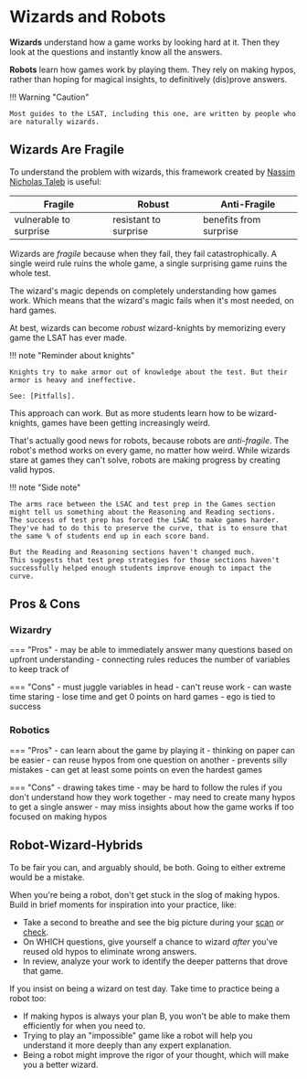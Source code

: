 # Wizards and Robots

**Wizards** understand how a game works by looking hard at it. Then they look at the questions and instantly know all the answers.

**Robots** learn how games work by playing them. They rely on making hypos, rather than hoping for magical insights, to definitively (dis)prove answers.

!!! Warning "Caution"

    Most guides to the LSAT, including this one, are written by people who are naturally wizards.

## Wizards Are Fragile

To understand the problem with wizards, this framework created by [Nassim Nicholas Taleb][taleb] is useful:

Fragile | Robust | Anti-Fragile
-- | -- | --
vulnerable to surprise | resistant to surprise | benefits from surprise

Wizards are *fragile* because when they fail, they fail catastrophically.
A single weird rule ruins the whole game, a single surprising game ruins the whole test.

The wizard's magic depends on completely understanding how games work.
Which means that the wizard's magic fails when it's most needed, on hard games.

At best, wizards can become *robust* wizard-knights by memorizing every game the LSAT has ever made.

!!! note "Reminder about knights"

    Knights try to make armor out of knowledge about the test. But their armor is heavy and ineffective.

    See: [Pitfalls].

This approach can work.
But as more students learn how to be wizard-knights, games have been getting increasingly weird.

That's actually good news for robots, because robots are *anti-fragile*.
The robot's method works on every game, no matter how weird.
While wizards stare at games they can't solve, robots are making progress by creating valid hypos.

!!! note "Side note"

    The arms race between the LSAC and test prep in the Games section might tell us something about the Reasoning and Reading sections.
    The success of test prep has forced the LSAC to make games harder. 
    They've had to do this to preserve the curve, that is to ensure that the same % of students end up in each score band.

    But the Reading and Reasoning sections haven't changed much.
    This suggests that test prep strategies for those sections haven't successfully helped enough students improve enough to impact the curve.

## Pros & Cons

### Wizardry

=== "Pros"
    - may be able to immediately answer many questions based on upfront understanding
    - connecting rules reduces the number of variables to keep track of

=== "Cons"
    - must juggle variables in head
    - can't reuse work
    - can waste time staring
    - lose time and get 0 points on hard games
    - ego is tied to success

### Robotics

=== "Pros"
    - can learn about the game by playing it
    - thinking on paper can be easier
    - can reuse hypos from one question on another
    - prevents silly mistakes
    - can get at least some points on even the hardest games

=== "Cons"
    - drawing takes time
    - may be hard to follow the rules if you don't understand how they work together
    - may need to create many hypos to get a single answer
    - may miss insights about how the game works if too focused on making hypos

## Robot-Wizard-Hybrids

To be fair you can, and arguably should, be both.
Going to either extreme would be a mistake.

When you're being a robot, don't get stuck in the slog of making hypos.
Build in brief moments for inspiration into your practice, like:

- Take a second to breathe and see the big picture during your [scan] *or* [check].
- On WHICH questions, give yourself a chance to wizard *after* you've reused old hypos to eliminate wrong answers.
- In review, analyze your work to identify the deeper patterns that drove that game.

If you insist on being a wizard on test day. Take time to practice being a robot too:

- If making hypos is always your plan B, you won't be able to make them efficiently for when you need to.
- Trying to play an "impossible" game like a robot will help you understand it more deeply than any expert explanation.
- Being a robot might improve the rigor of your thought, which will make you a better wizard.

[taleb]: https://fooledbyrandomness.com/
[scan]: draw/draw.md#step-1-scan
[check]: draw/draw.md#step-3-check
[pitfalls]: ../how-to-study/pitfalls.md#system
